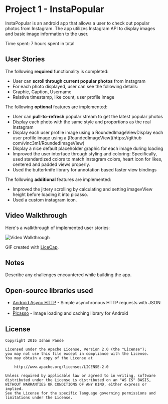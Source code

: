 # Project 1 - InstaPopular

InstaPopular is an android app that allows a user to check out popular photos from Instagram. 
The app utilizes Instagram API to display images and basic image information to the user.

Time spent: 7 hours spent in total

## User Stories

The following **required** functionality is completed:

* User can **scroll through current popular photos** from Instagram
* For each photo displayed, user can see the following details:
* Graphic, Caption, Username
* Relative timestamp, like count, user profile image

The following **optional** features are implemented:

* User can **pull-to-refresh** popular stream to get the latest popular photos
* Display each photo with the same style and proportions as the real 
Instagram
* Display each user profile image using a RoundedImageViewDisplay each 
user profile image using a [RoundedImageView](https://github com/vinc3m1/RoundedImageView)
* Display a nice default placeholder graphic for each image during loading
* Improved the user interface through styling and coloring:
	Specifically, used standardized colors to match instagram colors, heart icon for likes, centered and padded views properly.
* Used the butterknife library for annotation based faster view bindings
    
The following **additional** features are implemented:

* Improved the jittery scrolling by calculating and setting imagevView height before loading it into picasso.
* Used a custom instagram icon.

## Video Walkthrough 

Here's a walkthrough of implemented user stories:

<img src='InstaPopular.gif' title='Video Walkthrough' width='' alt='Video Walkthrough' />

GIF created with [LiceCap](http://www.cockos.com/licecap/).

## Notes

Describe any challenges encountered while building the app.

## Open-source libraries used

- [Android Async HTTP](https://github.com/loopj/android-async-http) - Simple asynchronous HTTP requests with JSON parsing
- [Picasso](http://square.github.io/picasso/) - Image loading and caching library for Android

## License

    Copyright 2016 Ishan Pande

    Licensed under the Apache License, Version 2.0 (the "License");
    you may not use this file except in compliance with the License.
    You may obtain a copy of the License at

        http://www.apache.org/licenses/LICENSE-2.0

    Unless required by applicable law or agreed to in writing, software
    distributed under the License is distributed on an "AS IS" BASIS,
    WITHOUT WARRANTIES OR CONDITIONS OF ANY KIND, either express or implied.
    See the License for the specific language governing permissions and
    limitations under the License.

